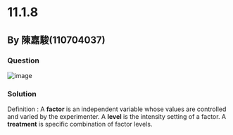 # 11.1.8

## By 陳嘉駿(110704037)

### Question

![image](https://img.onl/dowX4V)

### Solution

Definition :
A **factor** is an independent variable whose values are controlled and varied by the experimenter. 
A **level** is the intensity setting of a factor. 
A **treatment** is specific combination of factor levels.
